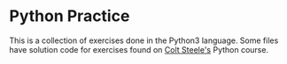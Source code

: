 # Python Practice

This is a collection of exercises done in the Python3 language. Some files have solution code for exercises found on [Colt Steele's](https://www.udemy.com/course/the-modern-python3-bootcamp/learn) Python course.
